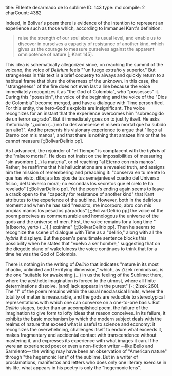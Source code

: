 title:          El lente desarmado de lo sublime
ID:             143
type:           md
compile:        2
charCount:      4382


Indeed, in Bolivar's poem there is evidence of the intention to represent an experience such as those which, according to Immanuel Kant's definition:

> raise the strength of our soul above its usual level, and enable us to discover in ourselves a capacity of resistance of another kind, which gives us the courage to measure ourselves against the apparent omnipotence of nature [;;Kant 145]. 

This idea is schematically allegorized since, on reaching the summit of the volcano, the voice of *Delirium* feels ""un fuego extraño y superior." But strangeness in this text is a brief coquetry to always and quickly return to a habitual frame that blurs the otherness of the unknown. In this case, the "strangeness" of the fire does not even last a line because the voice immediately recognizes it as "the God of Colombia", who "possesses" it. During this "posesión", the voice of the beginning and the voice of the "Dios de Colombia" become merged, and have a dialogue with Time personified. For this entity, the hero-God's exploits are insignificant.  The voice recognizes for an instant that the experience overcomes him "sobrecogido de un terror sagrado". But it immediately goes on to justify itself. He asks rhetorically "¿cómo (...) no ha desvanecerse el mísero mortal que ha subido tan alto?". And he presents his visionary experience to argue that "llego al Eterno con mis manos", and that there is nothing that amazes him or that he cannot measure [;;BolivarDelirio pp]. 

As I advanced, the rejoinder of "el Tiempo" is complacent with the *hybris* of the "mísero mortal". He does not insist on the impossibilities of measuring "sin asombro (...) la materia", or of reaching "al Eterno con mis manos". Rather, he reaffirms that his hallucinations are a revealed truth, and assigns him the mission of remembering and preaching it: "conserva en tu mente lo que has visto, dibuja a los ojos de tus semejantes el cuadro del Universo físico, del Universo moral; no escondas los secretos que el cielo te ha revelado" [;;BolivarDelirio pp]. Yet the poem's ending again seems to leave a crack open to the "capacity for resistance of another kind" that Kant attributes to the experience of the sublime. However, both in the delirious moment and when he has said "resucito, me incorporo, abro con mis propias manos los pesados párpados" [;;BolivarDelirio pp] the voice of the poem perceives as commensurable and homologous the universe of the gods and the universe of men. First, the voice remains for a long time "[a]bsorto, yerto (...)[,] exánime" [;;BolivarDelirio pp]. Then he seems to recognize the scene of dialogue with Time as a "delirio," along with all the *hybris* it displays. But the poem's penultimate sentence blocks this possibility when he states that "vuelvo a ser hombre," suggesting that on the diegetic plane of wakefulness the voice continues to think that for a time he was the God of Colombia.

There is nothing in the writing of *Delirio* that indicates "nature in its most chaotic, unlimited and terrifying dimension," which, as Zizek reminds us, is the one "suitable for awakening (...) in us the feeling of the Sublime: there, where the aesthetic imagination is forced to the utmost, where all finite determinations dissolve, [and] lack appears in the purest" [-;;Zizek 260]. The "I" of the poem remains within the usual neoclassical limits, where the totality of matter is measurable, and the gods are reducible to stereotypical representations with which one can converse on a one-to-one basis. But *Delirio* stages, better than an accomplished poem, the failure of the imagination to give form to lofty ideas that reason conceives. In its failure, it exhibits the basic mechanism by which the modern subject deals with the realms of nature that exceed what is useful to science and economy: it recognizes the overwhelming, challenges itself to endure what exceeds it, makes fragmentary and accidental contact with transcendence without mastering it, and expresses its experience with what images it can. If he were an experienced poet or even a non-fiction writer --like Bello and Sarmiento-- the writing may have been an observation of "American nature" through "the hegemonic lens" of the sublime. But in a writer of proclamations, manifestos and letters who does only one literary exercise in his life, what appears in his poetry is only the "hegemonic lens".